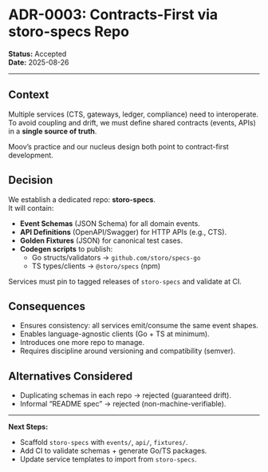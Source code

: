# ADR-0003: Contracts-First via storo-specs Repo

**Status:** Accepted  
**Date:** 2025-08-26

---

## Context

Multiple services (CTS, gateways, ledger, compliance) need to interoperate.  
To avoid coupling and drift, we must define shared contracts (events, APIs) in a **single source of truth**.

Moov’s practice and our nucleus design both point to contract-first development.  

## Decision

We establish a dedicated repo: **storo-specs**.  
It will contain:

- **Event Schemas** (JSON Schema) for all domain events.  
- **API Definitions** (OpenAPI/Swagger) for HTTP APIs (e.g., CTS).  
- **Golden Fixtures** (JSON) for canonical test cases.  
- **Codegen scripts** to publish:  
  - Go structs/validators → `github.com/storo/specs-go`  
  - TS types/clients → `@storo/specs` (npm)

Services must pin to tagged releases of `storo-specs` and validate at CI.  

## Consequences

- Ensures consistency: all services emit/consume the same event shapes.  
- Enables language-agnostic clients (Go + TS at minimum).  
- Introduces one more repo to manage.  
- Requires discipline around versioning and compatibility (semver).  

## Alternatives Considered

- Duplicating schemas in each repo → rejected (guaranteed drift).  
- Informal “README spec” → rejected (non-machine-verifiable).  

---

**Next Steps:**  
- Scaffold `storo-specs` with `events/`, `api/`, `fixtures/`.  
- Add CI to validate schemas + generate Go/TS packages.  
- Update service templates to import from `storo-specs`.  
